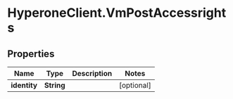 # HyperoneClient.VmPostAccessrights

## Properties

Name | Type | Description | Notes
------------ | ------------- | ------------- | -------------
**identity** | **String** |  | [optional] 


